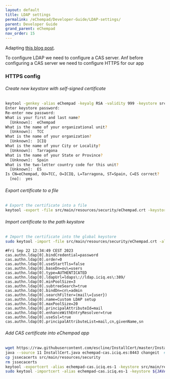 ```yaml
---
layout: default
title: LDAP settings
permalink: /eChempad/Developer-Guide/LDAP-settings/
parent: Developer Guide
grand_parent: eChempad
nav_order: 15
---
```


Adapting [this blog post](https://fawnoos.com/2021/02/13/cas63-bootiful-cas-client/).

To configure LDAP we need to configure a CAS server. Anf before configuring a CAS server we need to configure HTTPS for our app

### HTTPS config
###### Create new keystore with self-signed certificate
```bash
keytool -genkey -alias eChempad -keyalg RSA -validity 999 -keystore src/main/resources/security/keystore -ext san=dns:eChempad.iciq.es
Enter keystore password:  
Re-enter new password: 
What is your first and last name?
  [Unknown]:  eChempad
What is the name of your organizational unit?
  [Unknown]:  TCC     
What is the name of your organization?
  [Unknown]:  ICIQ
What is the name of your City or Locality?
  [Unknown]:  Tarragona
What is the name of your State or Province?
  [Unknown]:  Spain
What is the two-letter country code for this unit?
  [Unknown]:  ES
Is CN=eChempad, OU=TCC, O=ICIQ, L=Tarragona, ST=Spain, C=ES correct?
  [no]:  yes
```

###### Export certificate to a file 
```bash
# Export the certificate into a file
keytool -export -file src/main/resources/security/eChempad.crt -keystore src/main/resources/security/keystore -alias eChempad
```

###### Import certificate to the path keystore
```bash
# Import the certificate into the global keystore
sudo keytool -import -file src/main/resources/security/eChempad.crt -alias eChempad -keystore $JAVA_HOME/lib/security/cacerts
```

```
#Fri Sep 22 12:34:49 CEST 2023
cas.authn.ldap[0].bindCredential=password
cas.authn.ldap[0].order=0
cas.authn.ldap[0].useStartTls=false
cas.authn.ldap[0].baseDn=ou\=users
cas.authn.ldap[0].type=AUTHENTICATED
cas.authn.ldap[0].ldapUrl=ldaps\://ldap.iciq.es\:389/
cas.authn.ldap[0].minPoolSize=3
cas.authn.ldap[0].subtreeSearch=true
cas.authn.ldap[0].bindDn=cn\=admin
cas.authn.ldap[0].searchFilter=(mail\={user})
cas.authn.ldap[0].name=Custom LDAP setup
cas.authn.ldap[0].maxPoolSize=20
cas.authn.ldap[0].principalAttributeId=mail
cas.authn.ldap[0].enhanceWithEntryResolver=true
cas.authn.ldap[0].useSsl=true
cas.authn.ldap[0].principalAttributeList=mail,cn,givenName,sn
```

###### Add CAS certificate into eChempad app
```bash
wget https://raw.githubusercontent.com/escline/InstallCert/master/InstallCert.java
java --source 11 InstallCert.java echempad-cas.iciq.es:8443 changeit  # Press enter
cp jssecacerts src/main/resources/security
rm jssecacerts
keytool -exportcert -alias echempad-cas.iciq.es-1 -keystore src/main/resources/security/jssecacerts -storepass changeit -file src/main/resources/security/echempad-cas.iciq.es.cer
sudo keytool -importcert -alias echempad-cas.iciq.es-1 -keystore ${JAVA_HOME}/lib/security/cacerts -storepass changeit -file src/main/resources/security/echempad-cas.iciq.es.cer  ## type yes and press enter
```
